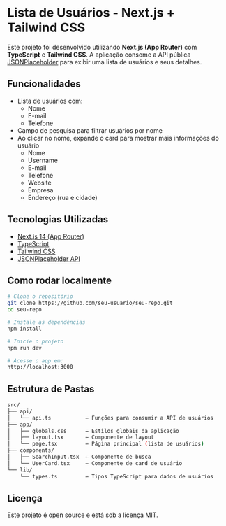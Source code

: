 # Lista de Usuários - Next.js + Tailwind CSS

Este projeto foi desenvolvido utilizando **Next.js (App Router)** com **TypeScript** e **Tailwind CSS**. A aplicação consome a API pública [JSONPlaceholder](https://jsonplaceholder.typicode.com/users) para exibir uma lista de usuários e seus detalhes.

## Funcionalidades

- Lista de usuários com:
  - Nome
  - E-mail
  - Telefone
- Campo de pesquisa para filtrar usuários por nome
- Ao clicar no nome, expande o card para mostrar mais informações do usuário
  - Nome
  - Username
  - E-mail
  - Telefone
  - Website
  - Empresa
  - Endereço (rua e cidade)

## Tecnologias Utilizadas

- [Next.js 14 (App Router)](https://nextjs.org/)
- [TypeScript](https://www.typescriptlang.org/)
- [Tailwind CSS](https://tailwindcss.com/)
- [JSONPlaceholder API](https://jsonplaceholder.typicode.com/)

## Como rodar localmente

```bash
# Clone o repositório
git clone https://github.com/seu-usuario/seu-repo.git
cd seu-repo

# Instale as dependências
npm install

# Inicie o projeto
npm run dev

# Acesse o app em:
http://localhost:3000
```

## Estrutura de Pastas

```bash
src/
├── api/
│   └── api.ts           ← Funções para consumir a API de usuários
├── app/
│   ├── globals.css      ← Estilos globais da aplicação
│   ├── layout.tsx       ← Componente de layout
│   └── page.tsx         ← Página principal (lista de usuários)
├── components/
│   ├── SearchInput.tsx  ← Componente de busca
│   └── UserCard.tsx     ← Componente de card de usuário
└── lib/
    └── types.ts         ← Tipos TypeScript para dados de usuários
```

## Licença

Este projeto é open source e está sob a licença MIT.
